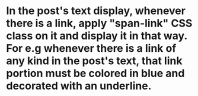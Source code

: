 # In the post's text display, whenever there is a link, apply "span-link" CSS class on it and display it in that way. For e.g whenever there is a link of any kind in the post's text, that link portion must be colored in blue and decorated with an underline.